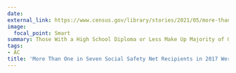 ```yaml
---
date:
external_link: https://www.census.gov/library/stories/2021/05/more-than-one-in-seven-social-safety-net-recipients-in-2017-were-college-graduates.html
image:
  focal_point: Smart
summary: Those With a High School Diploma or Less Make Up Majority of Government Assistance Recipients
tags:
- AC
title: 'More Than One in Seven Social Safety Net Recipients in 2017 Were College Graduates'
---
```

